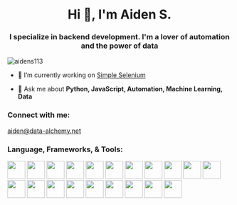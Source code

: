 <h1 align="center">Hi 👋, I'm Aiden S.</h1>
<h3 align="center">I specialize in backend development. I'm a lover of automation and the power of data</h3>

<p align="left"> <img src="https://komarev.com/ghpvc/?username=aidens113&label=Profile%20views&color=0e75b6&style=flat" alt="aidens113" /> </p>

- 🔭 I’m currently working on [Simple Selenium](https://github.com/aidens113/simpleSeleniumWrapper)

- 💬 Ask me about **Python, JavaScript, Automation, Machine Learning, Data**

<h3 align="left">Connect with me:</h3>
<p align="left">
  <a href="mailto:aiden@data-alchemy.net">aiden@data-alchemy.net</a>
</p>

<h3 align="left">Language, Frameworks, & Tools:</h3>
<p align="left"> 
  <img width=40 height=40 src="https://data-alchemy.net/githubimgs/selenium.png">
  <img width=40 height=40 src="https://data-alchemy.net/githubimgs/python.png">
  <img width=40 height=40 src="https://data-alchemy.net/githubimgs/php.png">
  <img width=40 height=40 src="https://data-alchemy.net/githubimgs/nodejs.png">
  <img width=40 height=40 src="https://data-alchemy.net/githubimgs/pandas.png">
  <img width=40 height=40 src="https://data-alchemy.net/githubimgs/mysql.png">
  <img width=40 height=40 src="https://data-alchemy.net/githubimgs/js.png">
  <img width=40 height=40 src="https://data-alchemy.net/githubimgs/express.png">
  <img width=40 height=40 src="https://data-alchemy.net/githubimgs/docker.png">
  <img width=40 height=40 src="https://data-alchemy.net/githubimgs/canvasjs.png">
  <img width=40 height=40 src="https://data-alchemy.net/githubimgs/bootstrap.png">
  <img width=40 height=40 src="https://data-alchemy.net/githubimgs/aws.png">
  <img width=40 height=40 src="https://data-alchemy.net/githubimgs/chartjs.png">
  <img width=40 height=40 src="https://data-alchemy.net/githubimgs/puppeteer.png">
  <img width=40 height=40 src="https://data-alchemy.net/githubimgs/pytorch.png">
  <img width=40 height=40 src="https://data-alchemy.net/githubimgs/git.png">
  <img width=40 height=40 src="https://data-alchemy.net/githubimgs/tf.png">
  <img width=40 height=40 src="https://data-alchemy.net/githubimgs/gcloud.png">
  <img width=40 height=40 src="https://data-alchemy.net/githubimgs/arduino1.png">
  <img width=40 height=40 src="https://data-alchemy.net/githubimgs/scikitlearn.png">
</p>
